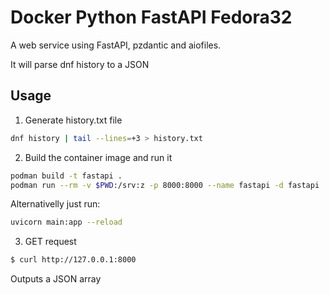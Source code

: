 # Docker Python FastAPI Fedora32 

A web service using FastAPI, pzdantic and aiofiles.

It will parse dnf history to a JSON


## Usage

1. Generate history.txt file
 ```bash
dnf history | tail --lines=+3 > history.txt
```

2. Build the container image and run it
 ```bash
podman build -t fastapi .
podman run --rm -v $PWD:/srv:z -p 8000:8000 --name fastapi -d fastapi
```

Alternativelly just run:
 ```bash
uvicorn main:app --reload
```

3. GET request
 ```bash
$ curl http://127.0.0.1:8000 
```
Outputs a JSON array
